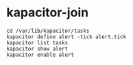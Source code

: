 # kapacitor-join

    cd /var/lib/kapacitor/tasks
    kapacitor define alert -tick alert.tick
    kapacitor list tasks
    kapacitor show alert
    kapacitor enable alert